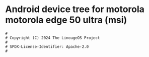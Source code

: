 # Android device tree for motorola motorola edge 50 ultra (msi)

```
#
# Copyright (C) 2024 The LineageOS Project
#
# SPDX-License-Identifier: Apache-2.0
#
```
